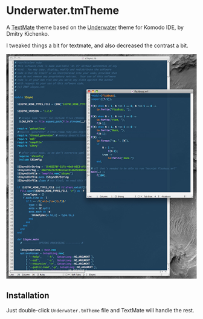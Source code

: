 # Underwater.tmTheme

A [TextMate][] theme based on the [Underwater][] theme for Komodo IDE, by Dmitry Kichenko.

I tweaked things a bit for textmate, and also decreased the contrast a bit.

![screenshot](https://github.com/jhickner/Underwater.tmTheme/raw/46d78c8e35954f3cc1bdc48c9d592854333da2dd/screenshot.jpg)

## Installation

Just double-click `Underwater.tmTheme` file and TextMate will handle the rest.


[underwater]: http://blowintopieces.com/blog/2009/08/22/underwater-komodo-ide-theme/
[textmate]: http://macromates.com/